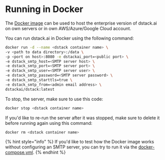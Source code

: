 # Running in Docker

The [Docker image](https://hub.docker.com/repository/docker/dstackai/dstack) can be used to host the enterprise version of dstack.ai on own servers or in own AWS/Azure/Google Cloud account. 

You can run dstack.ai in Docker using the following command:

```bash
docker run -d --name <dstack container name> \
-v <path to data directory>:/data \
-p <port on host>:8080 -e dstackai_port=<public port> \
-e dstack_smtp_host=<SMTP server host> \
-e dstack_smtp_port=<SMTP server port> \
-e dstack_smtp_user=<SMTP server user> \
-e dstack_smtp_password=<SMTP server password> \
-e dstack_smtp_starttls=true \
-e dstack_smtp_from=<admin email address> \
dstackai/dstack:latest
```

To stop, the server, make sure to use this code:

```bash
docker stop <dstack container name>
```

If you'd like to re-run the server after it was stopped, make sure to delete it before running again using this command:

```bash
docker rm <dstack container name>
```

{% hint style="info" %}
If you'd like to test how the Docker image works without configuring an SMTP server, you can try to run it via the [docker-compose.yml](https://github.com/dstackai/dstack-docker/blob/master/docker-compose.yaml).
{% endhint %}

